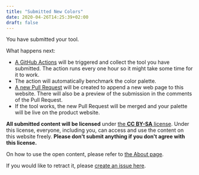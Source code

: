 ```yaml
---
title: "Submitted New Colors"
date: 2020-04-26T14:25:39+02:00
draft: false
---
```


You have submitted your tool.

What happens next:

- [A GitHub Actions](https://github.com/emptymalei/frameworks/actions/workflows/add_new.yml) will be triggered and collect the tool you have submitted. The action runs every one hour so it might take some time for it to work.
- The action will automatically benchmark the color palette.
- [A new Pull Request](https://github.com/emptymalei/frameworks/pulls) will be created to append a new web page to this website. There will also be a preview of the submission in the comments of the Pull Request.
- If the tool works, the new Pull Request will be merged and your palette will be live on the product website.


**All submitted content will be licensed** under [the **CC BY-SA** license](https://creativecommons.org/licenses/by-sa/4.0/). Under this license, everyone, including you, can access and use the content on this website freely. **Please don't submit anything if you don't agree with this license.**

On how to use the open content, please refer to [the About page](/about/).


If you would like to retract it, please [create an issue here](https://github.com/emptymalei/frameworks/issues).

